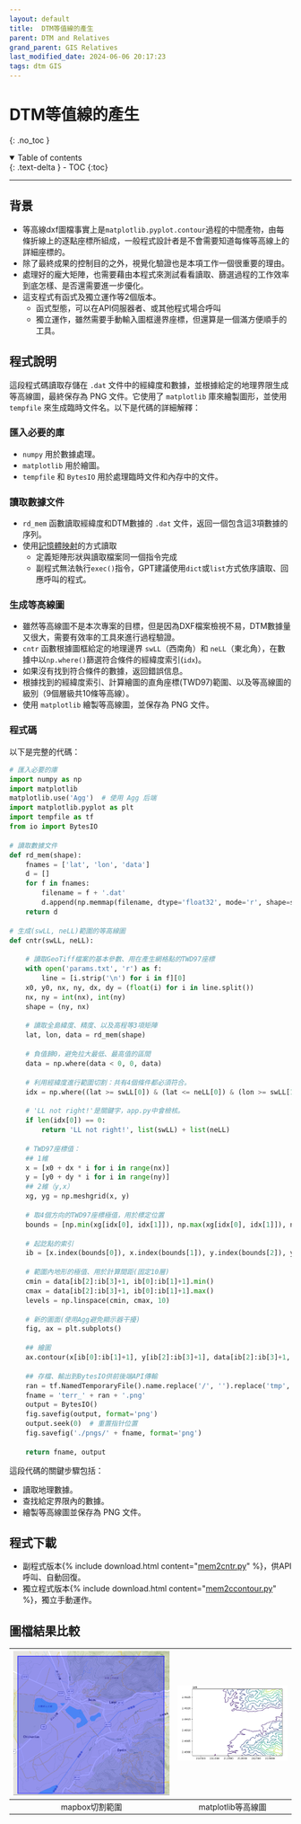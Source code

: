 ```yaml
---
layout: default
title:  DTM等值線的產生
parent: DTM and Relatives
grand_parent: GIS Relatives
last_modified_date: 2024-06-06 20:17:23
tags: dtm GIS
---
```


# DTM等值線的產生
{: .no_toc }

<details open markdown="block">
  <summary>
    Table of contents
  </summary>
  {: .text-delta }
- TOC
{:toc}
</details>

---
## 背景

- 等高線dxf圖檔事實上是`matplotlib.pyplot.contour`過程的中間產物，由每條折線上的逐點座標所組成，一般程式設計者是不會需要知道每條等高線上的詳細座標的。
- 除了最終成果的控制目的之外，視覺化驗證也是本項工作一個很重要的理由。
- 處理好的龐大矩陣，也需要藉由本程式來測試看看讀取、篩選過程的工作效率到底怎樣、是否還需要進一步優化。
- 這支程式有函式及獨立運作等2個版本。
  - 函式型態，可以在API伺服器者、或其他程式場合呼叫
  - 獨立運作，雖然需要手動輸入圖框邊界座標，但還算是一個滿方便順手的工具。

## 程式說明

這段程式碼讀取存儲在 `.dat` 文件中的經緯度和數據，並根據給定的地理界限生成等高線圖，最終保存為 PNG 文件。它使用了 `matplotlib` 庫來繪製圖形，並使用 `tempfile` 來生成臨時文件名。以下是代碼的詳細解釋：

### 匯入必要的庫

- `numpy` 用於數據處理。
- `matplotlib` 用於繪圖。
- `tempfile` 和 `BytesIO` 用於處理臨時文件和內存中的文件。

### 讀取數據文件

- `rd_mem` 函數讀取經緯度和DTM數據的 `.dat` 文件，返回一個包含這3項數據的序列。
- 使用[記憶體映射](https://numpy.org/doc/stable/reference/generated/numpy.memmap.html)的方式讀取
  - 定義矩陣形狀與讀取檔案同一個指令完成
  - 副程式無法執行`exec()`指令，GPT建議使用`dict`或`list`方式依序讀取、回應呼叫的程式。

### 生成等高線圖

- 雖然等高線圖不是本次專案的目標，但是因為DXF檔案檢視不易，DTM數據量又很大，需要有效率的工具來進行過程驗證。
- `cntr` 函數根據圖框給定的地理邊界 `swLL`（西南角）和 `neLL`（東北角），在數據中以`np.where()`篩選符合條件的經緯度索引(`idx`)。
- 如果沒有找到符合條件的數據，返回錯誤信息。
- 根據找到的經緯度索引、計算繪圖的直角座標(TWD97)範圍、以及等高線圖的級別（9個層級共10條等高線）。
- 使用 `matplotlib` 繪製等高線圖，並保存為 PNG 文件。

### 程式碼

以下是完整的代碼：

```python
# 匯入必要的庫
import numpy as np
import matplotlib
matplotlib.use('Agg')  # 使用 Agg 后端
import matplotlib.pyplot as plt
import tempfile as tf
from io import BytesIO

# 讀取數據文件
def rd_mem(shape):
    fnames = ['lat', 'lon', 'data']
    d = []
    for f in fnames:
        filename = f + '.dat'
        d.append(np.memmap(filename, dtype='float32', mode='r', shape=shape))
    return d

# 生成(swLL, neLL)範圍的等高線圖
def cntr(swLL, neLL):

    # 讀取GeoTiff檔案的基本參數、用在產生網格點的TWD97座標
    with open('params.txt', 'r') as f:
        line = [i.strip('\n') for i in f][0]
    x0, y0, nx, ny, dx, dy = (float(i) for i in line.split())
    nx, ny = int(nx), int(ny)
    shape = (ny, nx)

    # 讀取全島緯度、精度、以及高程等3項矩陣
    lat, lon, data = rd_mem(shape)

    # 負值歸0，避免拉大最低、最高值的區間
    data = np.where(data < 0, 0, data)

    # 利用經緯度進行範圍切割：共有4個條件都必須符合。
    idx = np.where((lat >= swLL[0]) & (lat <= neLL[0]) & (lon >= swLL[1]) & (lon <= neLL[1]))

    # 'LL not right!'是關鍵字，app.py中會檢核。
    if len(idx[0]) == 0:
        return 'LL not right!', list(swLL) + list(neLL)
    
    # TWD97座標值：
    ## 1維
    x = [x0 + dx * i for i in range(nx)]
    y = [y0 + dy * i for i in range(ny)]
    ## 2維（y,x）
    xg, yg = np.meshgrid(x, y)

    # 取4個方向的TWD97座標極值，用於標定位置
    bounds = [np.min(xg[idx[0], idx[1]]), np.max(xg[idx[0], idx[1]]), np.min(yg[idx[0], idx[1]]), np.max(yg[idx[0], idx[1]])]
    
    # 起訖點的索引
    ib = [x.index(bounds[0]), x.index(bounds[1]), y.index(bounds[2]), y.index(bounds[3])]

    # 範圍內地形的極值、用於計算間距(固定10層)
    cmin = data[ib[2]:ib[3]+1, ib[0]:ib[1]+1].min()
    cmax = data[ib[2]:ib[3]+1, ib[0]:ib[1]+1].max()
    levels = np.linspace(cmin, cmax, 10)
    
    # 新的圖面(使用Agg避免顯示器干擾)
    fig, ax = plt.subplots()

    ## 繪圖
    ax.contour(x[ib[0]:ib[1]+1], y[ib[2]:ib[3]+1], data[ib[2]:ib[3]+1, ib[0]:ib[1]+1], levels=levels)
    
    ## 存檔、輸出到BytesIO供前後端API傳輸
    ran = tf.NamedTemporaryFile().name.replace('/', '').replace('tmp', '')
    fname = 'terr_' + ran + '.png'
    output = BytesIO()
    fig.savefig(output, format='png')
    output.seek(0)  # 重置指针位置
    fig.savefig('./pngs/' + fname, format='png')
    
    return fname, output
```

這段代碼的關鍵步驟包括：
- 讀取地理數據。
- 查找給定界限內的數據。
- 繪製等高線圖並保存為 PNG 文件。

## 程式下載

- 副程式版本{% include download.html content="[mem2cntr.py](./mem2cntr.py)" %}，供API呼叫、自動回復。
- 獨立程式版本{% include download.html content="[mem2ccontour.py](./mem2ccontour.py)" %}，獨立手動運作。

## 圖檔結果比較

![](https://github.com/sinotec2/Utilities/blob/main/GIS/DTM/pngs/2024-06-06-10-27-25.png?raw=true)|![](https://github.com/sinotec2/Utilities/blob/main/GIS/DTM/pngs/2024-06-06-12-01-09.png?raw=true)
|:-:|:-:
|mapbox切割範圍|matplotlib等高線圖|
